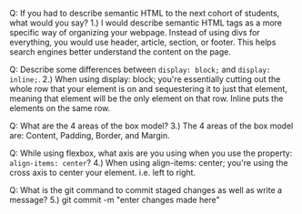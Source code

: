 Q: If you had to describe semantic HTML to the next cohort of students, what would you say?
1.) I would describe semantic HTML tags as a more specific way of organizing your webpage. Instead of using divs for everything, you would use header, article, section, or footer. This helps search engines better understand the content on the page.

Q: Describe some differences between ```display: block;``` and ```display: inline;```.
2.) When using display: block; you're essentially cutting out the whole row that your element is on and sequestering it to just that element, meaning that element will be the only element on that row. Inline puts the elements on the same row.

Q: What are the 4 areas of the box model?
3.) The 4 areas of the box model are: Content, Padding, Border, and Margin.

Q: While using flexbox, what axis are you using when you use the property: ```align-items: center```?
4.) When using align-items: center; you're using the cross axis to center your element. i.e. left to right.

Q: What is the git command to commit staged changes as well as write a message?
5.) git commit -m "enter changes made here"